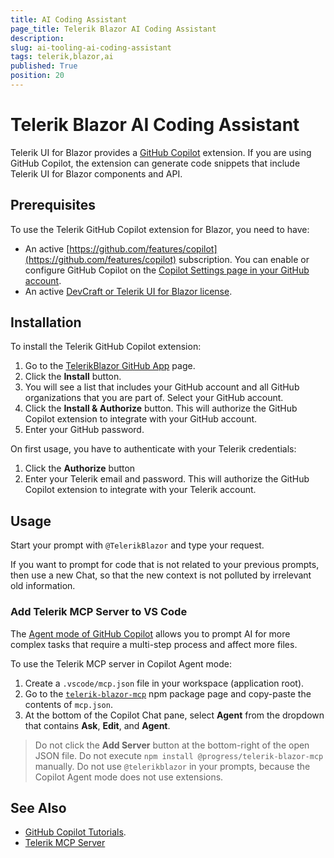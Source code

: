 ```yaml
---
title: AI Coding Assistant
page_title: Telerik Blazor AI Coding Assistant
description: 
slug: ai-tooling-ai-coding-assistant
tags: telerik,blazor,ai
published: True
position: 20
---
```


# Telerik Blazor AI Coding Assistant

Telerik UI for Blazor provides a [GitHub Copilot](https://github.com/features/copilot) extension. If you are using GitHub Copilot, the extension can generate code snippets that include Telerik UI for Blazor components and API.

## Prerequisites

To use the Telerik GitHub Copilot extension for Blazor, you need to have:

* An active [https://github.com/features/copilot](https://github.com/features/copilot) subscription. You can enable or configure GitHub Copilot on the [Copilot Settings page in your GitHub account](https://github.com/settings/copilot).
* An active [DevCraft or Telerik UI for Blazor license](https://www.telerik.com/purchase/blazor-ui).

## Installation

To install the Telerik GitHub Copilot extension:

1. Go to the [TelerikBlazor GitHub App](https://github.com/apps/telerikblazor) page.
1. Click the **Install** button.
1. You will see a list that includes your GitHub account and all GitHub organizations that you are part of. Select your GitHub account.
1. Click the **Install &amp; Authorize** button. This will authorize the GitHub Copilot extension to integrate with your GitHub account.
1. Enter your GitHub password.

On first usage, you have to authenticate with your Telerik credentials:

1. Click the **Authorize** button
1. Enter your Telerik email and password. This will authorize the GitHub Copilot extension to integrate with your Telerik account.

## Usage

Start your prompt with `@TelerikBlazor` and type your request.

If you want to prompt for code that is not related to your previous prompts, then use a new Chat, so that the new context is not polluted by irrelevant old information.

### Add Telerik MCP Server to VS Code

The [Agent mode of GitHub Copilot](https://code.visualstudio.com/blogs/2025/02/24/introducing-copilot-agent-mode) allows you to prompt AI for more complex tasks that require a multi-step process and affect more files.

To use the Telerik MCP server in Copilot Agent mode:

1. Create a `.vscode/mcp.json` file in your workspace (application root).
1. Go to the [`telerik-blazor-mcp`](https://www.npmjs.com/package/@progress/telerik-blazor-mcp?activeTab=readme) npm package page and copy-paste the contents of `mcp.json`.
1. At the bottom of the Copilot Chat pane, select **Agent** from the dropdown that contains **Ask**, **Edit**, and **Agent**.

> Do not click the **Add Server** button at the bottom-right of the open JSON file.
> Do not execute `npm install @progress/telerik-blazor-mcp` manually.
> Do not use `@telerikblazor` in your prompts, because the Copilot Agent mode does not use extensions.

## See Also 

* [GitHub Copilot Tutorials](https://github.com/features/copilot/tutorials).
* [Telerik MCP Server](slug:ai-tooling-mcp-server)
